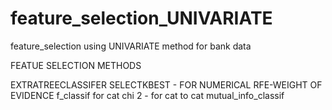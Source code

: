 # feature_selection_UNIVARIATE
feature_selection using UNIVARIATE method for bank data 

FEATUE SELECTION METHODS

EXTRATREECLASSIFER
SELECTKBEST - FOR NUMERICAL
RFE-WEIGHT OF EVIDENCE
f_classif for cat
chi 2 - for cat to cat
mutual_info_classif
